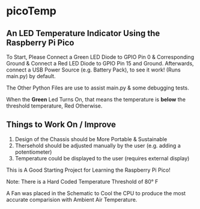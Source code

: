 # picoTemp
## An LED Temperature Indicator Using the Raspberry Pi Pico
To Start, Please Connect a Green LED Diode to GPIO Pin 0 & Corresponding Ground & Connect a Red LED Diode to GPIO Pin 15 and Ground. Afterwards, connect a USB Power Source (e.g. Battery Pack), to see it work! (Runs main.py) by default.

The Other Python Files are use to assist main.py & some debugging tests.

When the **Green** Led Turns On, that means the temperature is **below** the threshold temperature, Red Otherwise.
## Things to Work On / Improve
1. Design of the Chassis should be More Portable & Sustainable
2. Thersehold should be adjusted manually by the user (e.g. adding a potentiometer)
3. Temperature could be displayed to the user (requires external display)

This is A Good Starting Project for Learning the Raspberry Pi Pico!

Note: There is a Hard Coded Temperature Threshold of 80° F

A Fan was placed in the Schematic to Cool the CPU to produce the most accurate comparision with Ambient Air Temperature.
 
